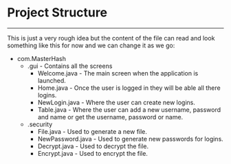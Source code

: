 # Project Structure
---
This is just a very rough idea but the content of the file can read and look something like this for now and we can change it as we go:

- com.MasterHash
	- .gui - Contains all the screens
		- Welcome.java - The main screen when the application is launched.
		- Home.java - Once the user is logged in they will be able all there logins.
		- NewLogin.java - Where the user can create new logins.
		- Table.java - Where the user can add a new username, password and name or get the username, password or name.
	- .security
		- File.java - Used to generate a new file.
		- NewPassword.java - Used to generate new passwords for logins.
		- Decrypt.java - Used to decrypt the file.
		- Encrypt.java - Used to encrypt the file.
		 
